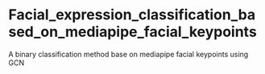 # Facial_expression_classification_based_on_mediapipe_facial_keypoints
A binary classification method base on mediapipe facial keypoints using GCN
